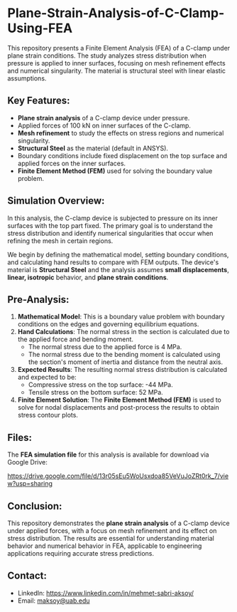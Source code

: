 # Plane-Strain-Analysis-of-C-Clamp-Using-FEA

 This repository presents a Finite Element Analysis (FEA) of a C-clamp under plane strain conditions. The study analyzes stress distribution when pressure is applied to inner surfaces, focusing on mesh refinement effects and numerical singularity. The material is structural steel with linear elastic assumptions.


## Key Features:

- **Plane strain analysis** of a C-clamp device under pressure.
- Applied forces of 100 kN on inner surfaces of the C-clamp.
- **Mesh refinement** to study the effects on stress regions and numerical singularity.
- **Structural Steel** as the material (default in ANSYS).
- Boundary conditions include fixed displacement on the top surface and applied forces on the inner surfaces.
- **Finite Element Method (FEM)** used for solving the boundary value problem.


## Simulation Overview:

In this analysis, the C-clamp device is subjected to pressure on its inner surfaces with the top part fixed. The primary goal is to understand the stress distribution and identify numerical singularities that occur when refining the mesh in certain regions.

We begin by defining the mathematical model, setting boundary conditions, and calculating hand results to compare with FEM outputs. The device's material is **Structural Steel** and the analysis assumes **small displacements**, **linear, isotropic** behavior, and **plane strain conditions**.


## Pre-Analysis:

1. **Mathematical Model**: This is a boundary value problem with boundary conditions on the edges and governing equilibrium equations.
2. **Hand Calculations**: The normal stress in the section is calculated due to the applied force and bending moment.
    - The normal stress due to the applied force is 4 MPa.
    - The normal stress due to the bending moment is calculated using the section's moment of inertia and distance from the neutral axis.
3. **Expected Results**: The resulting normal stress distribution is calculated and expected to be:
    - Compressive stress on the top surface: -44 MPa.
    - Tensile stress on the bottom surface: 52 MPa.
4. **Finite Element Solution**: The **Finite Element Method (FEM)** is used to solve for nodal displacements and post-process the results to obtain stress contour plots.


## Files:

The **FEA simulation file** for this analysis is available for download via Google Drive:

https://drive.google.com/file/d/13r05sEu5WoUsxdoa85VeVuJoZRt0rk_7/view?usp=sharing



## Conclusion:

This repository demonstrates the **plane strain analysis** of a C-clamp device under applied forces, with a focus on mesh refinement and its effect on stress distribution. The results are essential for understanding material behavior and numerical behavior in FEA, applicable to engineering applications requiring accurate stress predictions.


## Contact:

- LinkedIn: https://www.linkedin.com/in/mehmet-sabri-aksoy/
- Email: maksoy@uab.edu

